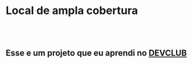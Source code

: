 <h1> Local de ampla cobertura</h1>
<br>
<br> 

<h2> Esse e um projeto que eu aprendi no <a href="https://rodolfomori.com.br/devclub">DEVCLUB</a> </h2>
